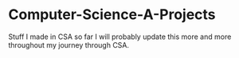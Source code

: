 # Computer-Science-A-Projects
Stuff I made in CSA so far I will probably update this more and more throughout my journey through CSA.  

